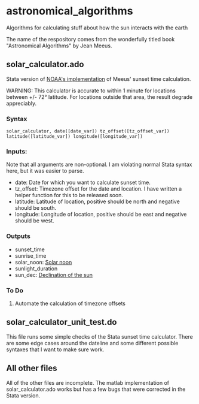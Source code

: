 # astronomical_algorithms
Algorithms for calculating stuff about how the sun interacts with the earth

The name of the respository comes from the wonderfully titled book "Astronomical Algorithms" by Jean Meeus.

## solar_calculator.ado ##
Stata version of [NOAA's implementation](http://www.esrl.noaa.gov/gmd/grad/solcalc/calcdetails.html) of Meeus' sunset time calculation. 

WARNING: This calculator is accurate to within 1 minute for locations between +/- 72° latitude. For locations outside that area, the result degrade appreciably. 

### Syntax ###
    solar_calculator, date([date_var]) tz_offset([tz_offset_var]) latitude([latitude_var]) longitude([longitude_var])

### Inputs: ###
Note that all arguments are non-optional. I am violating normal Stata syntax here, but it was easier to parse.

* date: Date for which you want to calculate sunset time.
* tz_offset: Timezone offset for the date and location. I have written a helper function for this to be released soon.
* latitude: Latitude of location, positive should be north and negative should be south.
* longitude: Longitude of location, positive should be east and negative should be west.

### Outputs ###
* sunset_time
* sunrise_time
* solar_noon: [Solar noon](https://en.wikipedia.org/wiki/Noon#Solar_noon)
* sunlight_duration
* sun_dec: [Declination of the sun](https://en.wikipedia.org/wiki/Position_of_the_Sun#Declination_of_the_Sun_as_seen_from_Earth)

### To Do ###
1. Automate the calculation of timezone offsets

## solar_calculator_unit_test.do ##
This file runs some simple checks of the Stata sunset time calculator. There are some edge cases around the dateline and some different possible syntaxes that I want to make sure work.

## All other files ##
All of the other files are incomplete. The matlab implementation of solar_calculator.ado works but has a few bugs that were corrected in the Stata version. 
